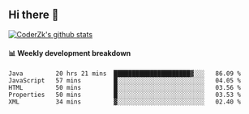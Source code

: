 ## Hi there 👋

[![CoderZk's github stats](https://github-readme-stats.vercel.app/api?username=zhoukuo123&show_icons=true&count_private=true)](https://github.com/anuraghazra/github-readme-stats)

#### :bar_chart: Weekly development breakdown

<!--START_SECTION:waka-->
```text
Java         20 hrs 21 mins  █████████████████████▓░░░   86.09 % 
JavaScript   57 mins         █░░░░░░░░░░░░░░░░░░░░░░░░   04.05 % 
HTML         50 mins         █░░░░░░░░░░░░░░░░░░░░░░░░   03.56 % 
Properties   50 mins         █░░░░░░░░░░░░░░░░░░░░░░░░   03.53 % 
XML          34 mins         ▓░░░░░░░░░░░░░░░░░░░░░░░░   02.40 % 
```
<!--END_SECTION:waka-->
